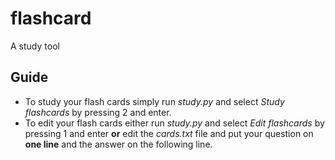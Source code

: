 # flashcard
A study tool

## Guide
+ To study your flash cards simply run *study.py* and select *Study flashcards* by pressing 2 and enter.
+ To edit your flash cards either run *study.py* and select *Edit flashcards* by pressing 1 and enter **or** edit the *cards.txt* file and put your question on **one line** and the answer on the following line.
